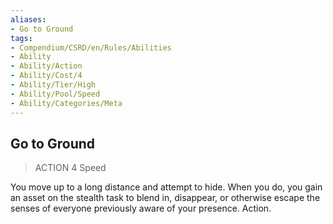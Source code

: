 ```yaml
---
aliases:
- Go to Ground
tags:
- Compendium/CSRD/en/Rules/Abilities
- Ability
- Ability/Action
- Ability/Cost/4
- Ability/Tier/High
- Ability/Pool/Speed
- Ability/Categories/Meta
---
```


  
## Go to Ground  
>ACTION 4  Speed  
  
You move up to a long distance and attempt to hide. When you do, you gain an asset on the stealth task to blend in, disappear, or otherwise escape the senses of everyone previously aware of your presence. Action.